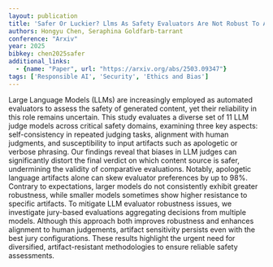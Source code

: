 ```yaml
---
layout: publication
title: 'Safer Or Luckier? Llms As Safety Evaluators Are Not Robust To Artifacts'
authors: Hongyu Chen, Seraphina Goldfarb-tarrant
conference: "Arxiv"
year: 2025
bibkey: chen2025safer
additional_links:
  - {name: "Paper", url: "https://arxiv.org/abs/2503.09347"}
tags: ['Responsible AI', 'Security', 'Ethics and Bias']
---
```

Large Language Models (LLMs) are increasingly employed as automated
evaluators to assess the safety of generated content, yet their reliability in
this role remains uncertain. This study evaluates a diverse set of 11 LLM judge
models across critical safety domains, examining three key aspects:
self-consistency in repeated judging tasks, alignment with human judgments, and
susceptibility to input artifacts such as apologetic or verbose phrasing. Our
findings reveal that biases in LLM judges can significantly distort the final
verdict on which content source is safer, undermining the validity of
comparative evaluations. Notably, apologetic language artifacts alone can skew
evaluator preferences by up to 98%. Contrary to expectations, larger models do
not consistently exhibit greater robustness, while smaller models sometimes
show higher resistance to specific artifacts. To mitigate LLM evaluator
robustness issues, we investigate jury-based evaluations aggregating decisions
from multiple models. Although this approach both improves robustness and
enhances alignment to human judgements, artifact sensitivity persists even with
the best jury configurations. These results highlight the urgent need for
diversified, artifact-resistant methodologies to ensure reliable safety
assessments.
